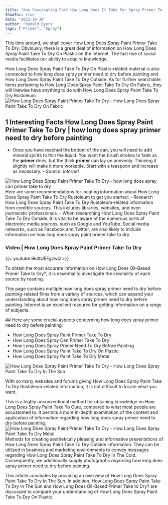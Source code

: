 ```yaml
---
title: "One Fascinating Fact How Long Does It Take For Spray Primer To Dry?"
ShowToc: true 
date: "2022-10-30"
author: "Ronald Byers" 
tags: ["Primer", "Spray"]
---
```


	
This time around, we shall cover How Long Does Spray Paint Primer Take To Dry. Obviously, there is a great deal of information on How Long Does Spray Paint Take To Dry On Plastic on the Internet. The fast rise of social media facilitates our ability to acquire knowledge.

How Long Does Spray Paint Take To Dry On Plastic-related material is also connected to how long does spray primer need to dry before painting and How Long Does Spray Paint Take To Dry Outside. As for further searchable items pertaining to How Long Does Spray Paint Take To Dry On Fabric, they will likewise have anything to do with How Long Does Spray Paint Take To Dry Rustoleum.
<img loading="lazy" src="https://mypaintguide.co.uk/wp-content/uploads/2021/06/best-banister-paint-cover.jpg" onerror="this.onerror=null;this.src='https://blogger.googleusercontent.com/img/a/AVvXsEhe7F7TRXHtjiKvHb5vS7DmnxvpHiDyoYyYvm1nHB3Qp2_w3BnM6A2eq4v7FYxCC9bfZt3a9vIMtAYEKUiaDQbHMg-ViyGmRIj39MLp0bGFfgfYw1Dc9q_H-T0wiTm3l0Uq42dETrN9eC8aGJ9_IORZsxST1AcLR7np1koOfcc7tnHa4S8Mwz_xD9d0=s16000';" alt="How Long Does Spray Paint Primer Take To Dry - How Long Does Spray Paint Take To Dry On Fabric" >

## 1 Interesting Facts How Long Does Spray Paint Primer Take To Dry | how long does spray primer need to dry before painting
-   Once you have reached the bottom of the can, you will need to add mineral spirits to thin the liquid. You want the brush strokes to fade as the **primer** dries, but the thick **primer** can lay on unevenly. Thinning it slightly will make it more workable. Start with a teaspoon and increase as necessary. - <cite>Source: Internet</cite>


<img loading="lazy" src="http://www.thexbfl.com/The_Xbox_Football_League/Boba_Fett_Don_Post_Helmet_files/DPRightEar.jpg" onerror="this.onerror=null;this.src='https://blogger.googleusercontent.com/img/a/AVvXsEhe7F7TRXHtjiKvHb5vS7DmnxvpHiDyoYyYvm1nHB3Qp2_w3BnM6A2eq4v7FYxCC9bfZt3a9vIMtAYEKUiaDQbHMg-ViyGmRIj39MLp0bGFfgfYw1Dc9q_H-T0wiTm3l0Uq42dETrN9eC8aGJ9_IORZsxST1AcLR7np1koOfcc7tnHa4S8Mwz_xD9d0=s16000';" alt="How Long Does Spray Paint Primer Take To Dry - how long does spray can primer take to dry" >
Here are some recommendations for locating information about How Long Does Spray Paint Take To Dry Rustoleum to get you started:
- Research How Long Does Spray Paint Take To Dry Rustoleum-related information from credible sources. This includes libraries, websites, and even journalistic professionals.
- When researching How Long Does Spray Paint Take To Dry Outside, it is vital to be aware of the numerous sorts of electronic media sources, such as Google and YouTube. Social media networks, such as Facebook and Twitter, are also likely to include information on how long does spray paint primer take to dry.

### Video | How Long Does Spray Paint Primer Take To Dry
{{< youtube 9k4tUEFgzwQ >}} 

To obtain the most accurate information on How Long Does Oil-Based Primer Take to Dry?, it is essential to investigate the credibility of each source by reading.

This page contains multiple how long does spray primer need to dry before painting-related films from a variety of sources, which can expand your understanding about how long does spray primer need to dry before painting. Internet is an excellent resource for getting information on a range of subjects.
<script async="async" data-cfasync="false" src="//normallydemandedalter.com/fe63df3c5408708b15d8dc3d9b206b31/invoke.js"></script>
<div id="container-fe63df3c5408708b15d8dc3d9b206b31"></div>
## Here are some crucial aspects concerning how long does spray primer need to dry before painting:

- How Long Does Spray Paint Primer Take To Dry
- How Long Does Spray Can Primer Take To Dry
- How Long Does Spray Primer Need To Dry Before Painting
- How Long Does Spray Paint Take To Dry On Plastic
- How Long Does Spray Paint Take To Dry Metal

 <img loading="lazy" src="https://images.homedepot-static.com/productImages/022b7794-1842-4efc-bb78-f2bff911d5e4/svn/apple-red-rust-oleum-painter-s-touch-2x-general-purpose-spray-paint-334024-64_1000.jpg" onerror="this.onerror=null;this.src='https://blogger.googleusercontent.com/img/a/AVvXsEhe7F7TRXHtjiKvHb5vS7DmnxvpHiDyoYyYvm1nHB3Qp2_w3BnM6A2eq4v7FYxCC9bfZt3a9vIMtAYEKUiaDQbHMg-ViyGmRIj39MLp0bGFfgfYw1Dc9q_H-T0wiTm3l0Uq42dETrN9eC8aGJ9_IORZsxST1AcLR7np1koOfcc7tnHa4S8Mwz_xD9d0=s16000';" alt="How Long Does Spray Paint Primer Take To Dry - How Long Does Spray Paint Take To Dry In The Sun" >

With so many websites and forums giving How Long Does Spray Paint Take To Dry Rustoleum-related information, it is not difficult to locate what you want.

This is a highly unconventional method for obtaining knowledge on How Long Does Spray Paint Take To Cure, compared to what most people are accustomed to. It permits a more in-depth examination of the content and application of information regarding how long does spray primer need to dry before painting.
<img loading="lazy" src="https://www.palmgear.com/wp-content/uploads/2020/09/Rust-Oleum-327910-American-Accents-Spray-Paint.jpg" onerror="this.onerror=null;this.src='https://blogger.googleusercontent.com/img/a/AVvXsEhe7F7TRXHtjiKvHb5vS7DmnxvpHiDyoYyYvm1nHB3Qp2_w3BnM6A2eq4v7FYxCC9bfZt3a9vIMtAYEKUiaDQbHMg-ViyGmRIj39MLp0bGFfgfYw1Dc9q_H-T0wiTm3l0Uq42dETrN9eC8aGJ9_IORZsxST1AcLR7np1koOfcc7tnHa4S8Mwz_xD9d0=s16000';" alt="How Long Does Spray Paint Primer Take To Dry - How Long Does Spray Paint Take To Dry Metal" >
Methods for creating aesthetically pleasing and informative presentations of How Long Does Spray Paint Take To Dry Outside information. They can be utilized in business and marketing environments to convey messages regarding How Long Does Spray Paint Take To Dry In The Cold. Consequently, we additionally supply photographs regarding how long does spray primer need to dry before painting.

This article concludes by providing an overview of How Long Does Spray Paint Take To Dry In The Sun. In addition, How Long Does Spray Paint Take To Dry In The Sun and How Long Does Oil-Based Primer Take to Dry? are discussed to compare your understanding of How Long Does Spray Paint Take To Dry On Plastic.
	
	

